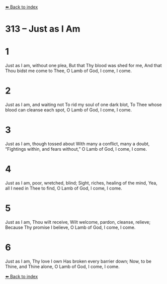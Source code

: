 [⬅️ Back to index](../README.md)

# 313 – Just as I Am


# 1
Just as I am, without one plea,
But that Thy blood was shed for me,
And that Thou bidst me come to Thee,
O Lamb of God, I come, I come.

# 2
Just as I am, and waiting not
To rid my soul of one dark blot,
To Thee whose blood can cleanse each spot,
O Lamb of God, I come, I come.

# 3
Just as I am, though tossed about
With many a conflict, many a doubt,
“Fightings within, and fears without,”
O Lamb of God, I come, I come.

# 4
Just as I am, poor, wretched, blind;
Sight, riches, healing of the mind,
Yea, all I need in Thee to find,
O Lamb of God, I come, I come.

# 5
Just as I am, Thou wilt receive,
Wilt welcome, pardon, cleanse, relieve;
Because Thy promise I believe,
O Lamb of God, I come, I come.

# 6
Just as I am, Thy love I own
Has broken every barrier down;
Now, to be Thine, and Thine alone,
O Lamb of God, I come, I come.

[⬅️ Back to index](../README.md)

